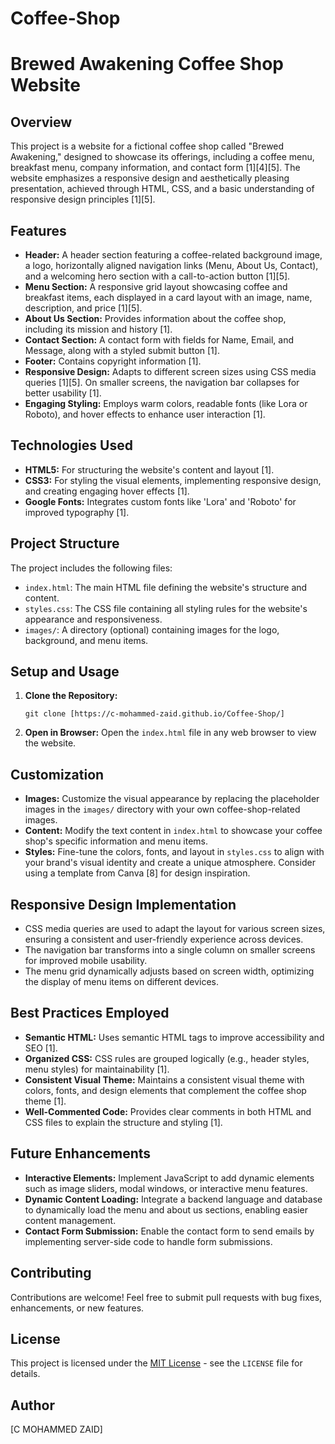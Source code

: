 # Coffee-Shop

# Brewed Awakening Coffee Shop Website

## Overview

This project is a website for a fictional coffee shop called "Brewed Awakening," designed to showcase its offerings, including a coffee menu, breakfast menu, company information, and contact form [1][4][5]. The website emphasizes a responsive design and aesthetically pleasing presentation, achieved through HTML, CSS, and a basic understanding of responsive design principles [1][5].

## Features

*   **Header:** A header section featuring a coffee-related background image, a logo, horizontally aligned navigation links (Menu, About Us, Contact), and a welcoming hero section with a call-to-action button [1][5].
*   **Menu Section:** A responsive grid layout showcasing coffee and breakfast items, each displayed in a card layout with an image, name, description, and price [1][5].
*   **About Us Section:** Provides information about the coffee shop, including its mission and history [1].
*   **Contact Section:** A contact form with fields for Name, Email, and Message, along with a styled submit button [1].
*   **Footer:** Contains copyright information [1].
*   **Responsive Design:** Adapts to different screen sizes using CSS media queries [1][5]. On smaller screens, the navigation bar collapses for better usability [1].
*   **Engaging Styling:** Employs warm colors, readable fonts (like Lora or Roboto), and hover effects to enhance user interaction [1].

## Technologies Used

*   **HTML5:** For structuring the website's content and layout [1].
*   **CSS3:** For styling the visual elements, implementing responsive design, and creating engaging hover effects [1].
*   **Google Fonts:** Integrates custom fonts like 'Lora' and 'Roboto' for improved typography [1].

## Project Structure

The project includes the following files:

*   `index.html`: The main HTML file defining the website's structure and content.
*   `styles.css`: The CSS file containing all styling rules for the website's appearance and responsiveness.
*   `images/`: A directory (optional) containing images for the logo, background, and menu items.

## Setup and Usage

1.  **Clone the Repository:**

    ```
    git clone [https://c-mohammed-zaid.github.io/Coffee-Shop/]
    ```

2.  **Open in Browser:** Open the `index.html` file in any web browser to view the website.

## Customization

*   **Images:** Customize the visual appearance by replacing the placeholder images in the `images/` directory with your own coffee-shop-related images.
*   **Content:** Modify the text content in `index.html` to showcase your coffee shop's specific information and menu items.
*   **Styles:** Fine-tune the colors, fonts, and layout in `styles.css` to align with your brand's visual identity and create a unique atmosphere. Consider using a template from Canva [8] for design inspiration.

## Responsive Design Implementation

*   CSS media queries are used to adapt the layout for various screen sizes, ensuring a consistent and user-friendly experience across devices.
*   The navigation bar transforms into a single column on smaller screens for improved mobile usability.
*   The menu grid dynamically adjusts based on screen width, optimizing the display of menu items on different devices.

## Best Practices Employed

*   **Semantic HTML:** Uses semantic HTML tags to improve accessibility and SEO [1].
*   **Organized CSS:** CSS rules are grouped logically (e.g., header styles, menu styles) for maintainability [1].
*   **Consistent Visual Theme:** Maintains a consistent visual theme with colors, fonts, and design elements that complement the coffee shop theme [1].
*   **Well-Commented Code:** Provides clear comments in both HTML and CSS files to explain the structure and styling [1].

## Future Enhancements

*   **Interactive Elements:** Implement JavaScript to add dynamic elements such as image sliders, modal windows, or interactive menu features.
*   **Dynamic Content Loading:** Integrate a backend language and database to dynamically load the menu and about us sections, enabling easier content management.
*   **Contact Form Submission:** Enable the contact form to send emails by implementing server-side code to handle form submissions.

## Contributing

Contributions are welcome! Feel free to submit pull requests with bug fixes, enhancements, or new features.

## License

This project is licensed under the [MIT License](LICENSE) - see the `LICENSE` file for details.

## Author

[C MOHAMMED ZAID]
